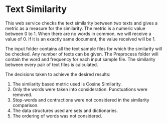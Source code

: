 # Text Similarity

This web service checks the text similarity between two texts and gives a metric as a measure for the similarity.
The metric is a numeric value between 0 to 1. When there are no words in common, we will receive a value of 0. If it is an exactly same document, the value received will be 1.

The input folder contains all the text sample files for which the similarity will be checked. Any number of texts can be given. The Preprocess folder will contain the word and frequency for each input sample file. The similarity between every pair of text files is calculated.

The decisions taken to achieve the desired results:
 1. The similarity based metric used is Cosine Similarity. 
 2. Only the words were taken into consideration. Punctuations were removed.
 3. Stop-words and contractions were not considered in the similarity comparison.  
 4. The data structures used are sets and dictionaries.
 5. The ordering of words was not considered.

